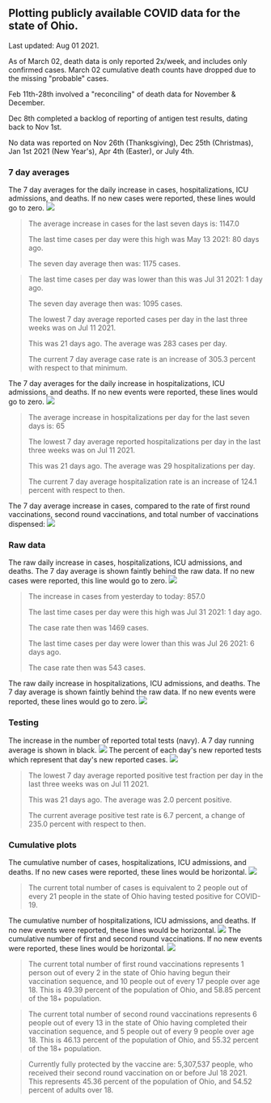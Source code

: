 ## Plotting publicly available COVID data for the state of Ohio. 

Last updated: Aug 01 2021. 

As of March 02, death data is only reported 2x/week, and includes only confirmed cases. March 02 cumulative death counts have dropped due to the missing "probable" cases.

Feb 11th-28th involved a "reconciling" of death data for November & December.

Dec 8th completed a backlog of reporting of antigen test results, dating back to Nov 1st.

No data was reported on Nov 26th (Thanksgiving), Dec 25th (Christmas), Jan 1st 2021 (New Year's), Apr 4th (Easter), or July 4th.
### 7 day averages
The 7 day averages for the daily increase in cases, hospitalizations, ICU admissions, and deaths. If no new cases were reported, these lines would go to zero.
![](7dayaverage_cases.png)

>The average increase in cases for the last seven days is: 1147.0
>
>The last time cases per day were this high was May 13 2021: 80 days ago.
>
>The seven day average then was: 1175 cases.

>
>The last time cases per day was lower than this was Jul 31 2021: 1 day ago.
>
>The seven day average then was: 1095 cases.
>
>The lowest 7 day average reported cases per day in the last three weeks was on Jul 11 2021.
>
>This was 21 days ago. The average was 283 cases per day.
>
>The current 7 day average case rate is an increase of 305.3 percent with respect to that minimum.

The 7 day averages for the daily increase in hospitalizations, ICU admissions, and deaths. If no new events were reported, these lines would go to zero.
![](7dayaverage_hospital.png)

>The average increase in hospitalizations per day for the last seven days is: 65
>
>The lowest 7 day average reported hospitalizations per day in the last three weeks was on Jul 11 2021.
>
>This was 21 days ago. The average was 29 hospitalizations per day.
>
>The current 7 day average hospitalization rate is an increase of 124.1 percent with respect to then.

The 7 day average increase in cases, compared to the rate of first round vaccinations, second round vaccinations, and total number of vaccinations dispensed:
![](DailyVaccinationsCases.png)

### Raw data
The raw daily increase in cases, hospitalizations, ICU admissions, and deaths. The 7 day average is shown faintly behind the raw data. If no new cases were reported, this line would go to zero.
![](DailyCases.png)

>The increase in cases from yesterday to today: 857.0 
>
>The last time cases per day were this high was Jul 31 2021: 1 day ago. 
>
>The case rate then was 1469 cases.
>
>The last time cases per day were lower than this was Jul 26 2021: 6 days ago. 
>
>The case rate then was 543 cases.

The raw daily increase in hospitalizations, ICU admissions, and deaths. The 7 day average is shown faintly behind the raw data. If no new events were reported, these lines would go to zero.
![](DailyHospitalizations.png)

### Testing

The increase in the number of reported total tests (navy). A 7 day running average is shown in black.
![](DailyTests.png)
The percent of each day's new reported tests which represent that day's new reported cases.
![](percentpositive_tests.png)

>The lowest 7 day average reported positive test fraction per day in the last three weeks was on Jul 11 2021.
>
>This was 21 days ago. The average was 2.0 percent positive. 
>
>The current average positive test rate is 6.7 percent, a change of 235.0 percent with respect to then. 

### Cumulative plots
The cumulative number of cases, hospitalizations, ICU admissions, and deaths. If no new cases were reported, these lines would be horizontal.
![](Cases.png)

>The current total number of cases is equivalent to 2 people out of every 21 people in the state of Ohio having tested positive for COVID-19.

The cumulative number of hospitalizations, ICU admissions, and deaths. If no new events were reported, these lines would be horizontal.
![](Hospitalizations.png)
The cumulative number of first and second round vaccinations. If no new events were reported, these lines would be horizontal.
![](Vaccinations.png)

>The current total number of first round vaccinations represents 1 person out of every 2 in the state of Ohio having begun their vaccination sequence,  and 10 people out of every 17 people over age 18.
 >This is 49.39 percent of the population of Ohio, and 58.85 percent of the 18+ population.

>The current total number of second round vaccinations represents 6 people out of every 13 in the state of Ohio having completed their vaccination sequence, and 5 people out of every 9 people over age 18. 
>This is 46.13 percent of the population of Ohio, and 55.32 percent of the 18+ population.

>Currently fully protected by the vaccine are: 5,307,537 people, who received their second round vaccination on or before Jul 18 2021.
>This represents 45.36 percent of the population of Ohio, and 54.52 percent of adults over 18.


